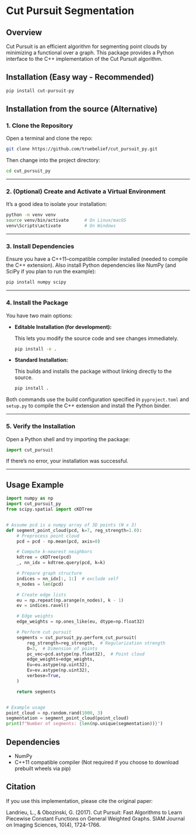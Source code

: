 # Cut Pursuit Segmentation

## Overview

Cut Pursuit is an efficient algorithm for segmenting point clouds by minimizing a functional over a graph. This package provides a Python interface to the C++ implementation of the Cut Pursuit algorithm.

## Installation (Easy way - Recommended)

```bash
pip install cut-pursuit-py
```


## Installation from the source (Alternative)
### 1. Clone the Repository

Open a terminal and clone the repo:

```bash
git clone https://github.com/truebelief/cut_pursuit_py.git
```

Then change into the project directory:

```bash
cd cut_pursuit_py
```

---

### 2. (Optional) Create and Activate a Virtual Environment

It’s a good idea to isolate your installation:

```bash
python -m venv venv
source venv/bin/activate      # On Linux/macOS
venv\Scripts\activate         # On Windows
```

---

### 3. Install Dependencies

Ensure you have a C++11–compatible compiler installed (needed to compile the C++ extension). Also install Python dependencies like NumPy (and SciPy if you plan to run the example):

```bash
pip install numpy scipy
```

---

### 4. Install the Package

You have two main options:

- **Editable Installation (for development):**

  This lets you modify the source code and see changes immediately.

  ```bash
  pip install -e .
  ```

- **Standard Installation:**

  This builds and installs the package without linking directly to the source.

  ```bash
  pip install .
  ```

Both commands use the build configuration specified in `pyproject.toml` and `setup.py` to compile the C++ extension and install the Python binder.

---

### 5. Verify the Installation

Open a Python shell and try importing the package:

```python
import cut_pursuit
```

If there’s no error, your installation was successful.

---



## Usage Example

```python
import numpy as np
import cut_pursuit_py
from scipy.spatial import cKDTree


# Assume pcd is a numpy array of 3D points (N x 3)
def segment_point_cloud(pcd, k=7, reg_strength=1.0):
    # Preprocess point cloud 
    pcd = pcd - np.mean(pcd, axis=0)

    # Compute k-nearest neighbors
    kdtree = cKDTree(pcd)
    _, nn_idx = kdtree.query(pcd, k=k)

    # Prepare graph structure
    indices = nn_idx[:, 1:]  # exclude self
    n_nodes = len(pcd)

    # Create edge lists
    eu = np.repeat(np.arange(n_nodes), k - 1)
    ev = indices.ravel()

    # Edge weights 
    edge_weights = np.ones_like(eu, dtype=np.float32)

    # Perform cut pursuit
    segments = cut_pursuit_py.perform_cut_pursuit(
        reg_strength=reg_strength,  # Regularization strength
        D=3,  # Dimension of points
        pc_vec=pcd.astype(np.float32),  # Point cloud
        edge_weights=edge_weights,
        Eu=eu.astype(np.uint32),
        Ev=ev.astype(np.uint32),
        verbose=True,
    )

    return segments


# Example usage
point_cloud = np.random.rand(1000, 3)
segmentation = segment_point_cloud(point_cloud)
print(f"Number of segments: {len(np.unique(segmentation))}")
```

## Dependencies

- NumPy
- C++11 compatible compiler (Not required if you choose to download prebuilt wheels via pip)

## Citation

If you use this implementation, please cite the original paper:

Landrieu, L., & Obozinski, G. (2017). Cut Pursuit: Fast Algorithms to Learn Piecewise Constant Functions on General Weighted Graphs. SIAM Journal on Imaging Sciences, 10(4), 1724-1766.
